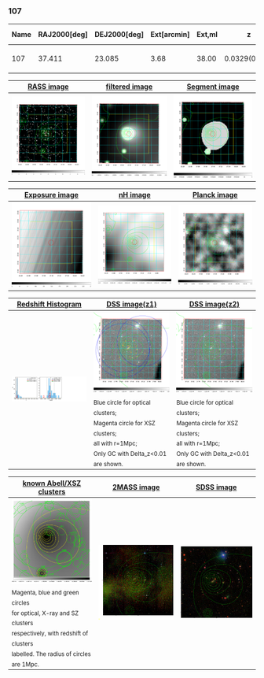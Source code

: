 <div STYLE="page-break-after: always;"></div>

### 107

|Name|RAJ2000[deg]|DEJ2000[deg] |Ext[arcmin]| Ext,ml | z | z_src| C|GC(XSZ,Delta_z<0.01)| GC(OPT,Delta_z<0.01)|GC| R_sig[arcmin] | R500[arcmin] | R500[Mpc]| CRsig[c/s] | CR500[c/s] |L500[1E44 erg/s]|F500[1E-12 erg/s/cm^2]| M500[1E14 Msun]|Tx[keV]|Cnt_sig|Beta|Rc[arcmin]|Comment|Alias|
|---|---|---|---|---|---|------|---|--------|---------|----------|---|---|---|---|---|---|---|---|---|---|---|---|---|---|
|107| 37.411| 23.085| 3.68| 38.00| 0.0329(0.005)| z1, z_opt| S| -| N| C, N, W| 21.738| 16.191| 0.638| 0.312(0.087)| 0.299(0.083)| 0.118(0.021)| 4.721(0.845)| 0.76(0.07)| 1.83(0.11)| 58.6| 0.774(-0.125+0.138)| 8.072(-1.978+1.871)| -| t172|

|[RASS image](../image/107/107_img.pdf)|[filtered image](../image/107/107_fil.pdf)|[Segment image](../image/107/107_seg.pdf)|
|-------------------|--------------------|-------------------|
| <img src="../image/107/107_img.png" width="300">  | <img src="../image/107/107_fil.png" width="300">   | <img src="../image/107/107_seg.png" width="300">  |

|[Exposure image](../image/107/107_mex.pdf)| [nH image](../image/107/107_nh.pdf)| [Planck image](../image/107/107_p.pdf)|
|-------------------|--------------------|-------------------|
|<img src="../image/107/107_mex.png" width="300">   | <img src="../image/107/107_nh.png" width="300">    | <img src="../image/107/107_p.png" width="300"> |

|[Redshift Histogram](../image/107/107_zg.pdf) | [DSS image(z1)](../image/107/107_dss_z1.pdf)      |  [DSS image(z2)](../image/107/107_dss_z2.pdf)    |
|-------------------|--------------------|-------------------|
|<img src="../image/107/107_zg.png" width="300"> |<img src="../image/107/107_dss_z1.png" width="300"> <sub><br>Blue circle for optical clusters; <br>Magenta circle for XSZ clusters; <br>all with r=1Mpc; <br>Only GC with Delta_z<0.01 are shown. </sub>| <img src="../image/107/107_dss_z2.png" width="300"><sub><br>Blue circle for optical clusters; <br>Magenta circle for XSZ clusters; <br>all with r=1Mpc; <br>Only GC with Delta_z<0.01 are shown. </sub> |

|[known Abell/XSZ clusters](../image/107/107_gc.pdf) | [2MASS image](../image/107/107_2mass.pdf)      |[SDSS image](../image/107/107_sdss.pdf)   |
|-------------------|-------------------|-------------------|
|<img src=../image/107/107_gc.png width="300"> <br><sub>Magenta, blue and green circles <br>for optical, X-ray and SZ clusters <br>respectively, with redshift of clusters <br>labelled. The radius of circles <br>are 1Mpc.</sub>|<img src="../image/107/107_2mass.png" width="300">  | <img src="../image/107/107_sdss.png" width="300">  |




